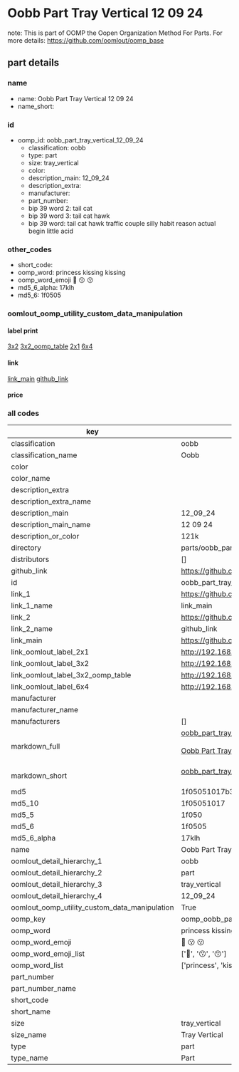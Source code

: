 # Oobb Part Tray Vertical 12 09 24  

note: This is part of OOMP the Oopen Organization Method For Parts. For more details: https://github.com/oomlout/oomp_base

##  part details





### name
* name: Oobb Part Tray Vertical 12 09 24
* name_short: 
### id
* oomp_id: oobb_part_tray_vertical_12_09_24
  * classification: oobb
  * type: part
  * size: tray_vertical
  * color: 
  * description_main: 12_09_24
  * description_extra: 
  * manufacturer: 
  * part_number: 
  * bip 39 word 2: tail cat
  * bip 39 word 3: tail cat hawk
  * bip 39 word: tail cat hawk traffic couple silly habit reason actual begin little acid

### other_codes
* short_code: 
* oomp_word: princess kissing kissing
* oomp_word_emoji :princess: :kissing: :kissing:
* md5_6_alpha: 17klh
* md5_6: 1f0505






### oomlout_oomp_utility_custom_data_manipulation
#### label print
[3x2](http://192.168.1.245:1112/?label=oomp%2017klh)
[3x2_oomp_table](http://192.168.1.107:1112/?label=oomp%2017klh)
[2x1](http://192.168.1.242:1112/?label=oomp%2017klh)
[6x4](http://192.168.1.55:1112/?label=oomp%2017klh)    

#### link

[link_main](https://github.com/oomlout/oomlout_oomp_current_version_messy/tree/main/parts/oobb_part_tray_vertical_12_09_24) [github_link](https://github.com/oomlout/oomlout_oomp_part_src/tree/main/parts/oobb_part_tray_vertical_12_09_24)                             

#### price







### all codes 
| key | value |  
| --- | --- |  
| classification | oobb |  
| classification_name | Oobb |  
| color |  |  
| color_name |  |  
| description_extra |  |  
| description_extra_name |  |  
| description_main | 12_09_24 |  
| description_main_name | 12 09 24 |  
| description_or_color | 121k |  
| directory | parts/oobb_part_tray_vertical_12_09_24 |  
| distributors | [] |  
| github_link | https://github.com/oomlout/oomlout_oomp_part_src/tree/main/parts/oobb_part_tray_vertical_12_09_24 |  
| id | oobb_part_tray_vertical_12_09_24 |  
| link_1 | https://github.com/oomlout/oomlout_oomp_current_version_messy/tree/main/parts/oobb_part_tray_vertical_12_09_24 |  
| link_1_name | link_main |  
| link_2 | https://github.com/oomlout/oomlout_oomp_part_src/tree/main/parts/oobb_part_tray_vertical_12_09_24 |  
| link_2_name | github_link |  
| link_main | https://github.com/oomlout/oomlout_oomp_current_version_messy/tree/main/parts/oobb_part_tray_vertical_12_09_24 |  
| link_oomlout_label_2x1 | http://192.168.1.242:1112/?label=oomp%2017klh |  
| link_oomlout_label_3x2 | http://192.168.1.245:1112/?label=oomp%2017klh |  
| link_oomlout_label_3x2_oomp_table | http://192.168.1.107:1112/?label=oomp%2017klh |  
| link_oomlout_label_6x4 | http://192.168.1.55:1112/?label=oomp%2017klh |  
| manufacturer |  |  
| manufacturer_name |  |  
| manufacturers | [] |  
| markdown_full | [oobb_part_tray_vertical_12_09_24](https://github.com/oomlout/oomlout_oomp_current_version_messy/tree/main/parts/oobb_part_tray_vertical_12_09_24)<br>[](https://github.com/oomlout/oomlout_oomp_current_version_messy/tree/main/parts/oobb_part_tray_vertical_12_09_24)<br>[Oobb Part Tray Vertical 12 09 24](https://github.com/oomlout/oomlout_oomp_current_version_messy/tree/main/parts/oobb_part_tray_vertical_12_09_24)<br><br> |  
| markdown_short | [oobb_part_tray_vertical_12_09_24](https://github.com/oomlout/oomlout_oomp_current_version_messy/tree/main/parts/oobb_part_tray_vertical_12_09_24)<br><br> |  
| md5 | 1f05051017b30d0722989e6cd388f6ea |  
| md5_10 | 1f05051017 |  
| md5_5 | 1f050 |  
| md5_6 | 1f0505 |  
| md5_6_alpha | 17klh |  
| name | Oobb Part Tray Vertical 12 09 24 |  
| oomlout_detail_hierarchy_1 | oobb |  
| oomlout_detail_hierarchy_2 | part |  
| oomlout_detail_hierarchy_3 | tray_vertical |  
| oomlout_detail_hierarchy_4 | 12_09_24 |  
| oomlout_oomp_utility_custom_data_manipulation | True |  
| oomp_key | oomp_oobb_part_tray_vertical_12_09_24 |  
| oomp_word | princess kissing kissing |  
| oomp_word_emoji | :princess: :kissing: :kissing: |  
| oomp_word_emoji_list | [':princess:', ':kissing:', ':kissing:'] |  
| oomp_word_list | ['princess', 'kissing', 'kissing'] |  
| part_number |  |  
| part_number_name |  |  
| short_code |  |  
| short_name |  |  
| size | tray_vertical |  
| size_name | Tray Vertical |  
| type | part |  
| type_name | Part |  
